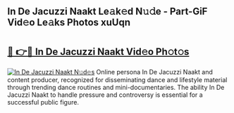 ## In De Jacuzzi Naakt Le𝚊k𝚎d N𝚞𝚍e - Part-GiF Vid𝚎o Le𝚊ks Photos xuUqn

# <h2><a href="http://fb2kvn.evod.top/?m=In+De+Jacuzzi+Naakt">🔗 👉🔴 In De Jacuzzi Naakt Vid𝚎o Ph𝚘t𝚘s</a></h2>

[![In De Jacuzzi Naakt N𝚞d𝚎s](https://i.imgur.com/8V9OHl7.gif)](http://fb2kvn.evod.top/?m=In+De+Jacuzzi+Naakt)
Online persona In De Jacuzzi Naakt and content producer, recognized for disseminating dance and lifestyle material through trending dance routines and mini-documentaries. The ability In De Jacuzzi Naakt to handle pressure and controversy is essential for a successful public figure. 
